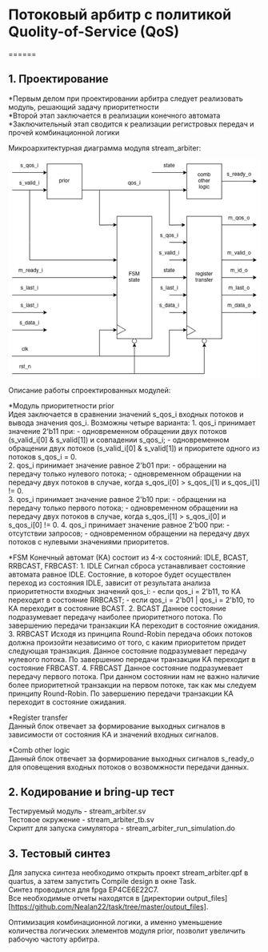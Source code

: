 # Потоковый арбитр с политикой Quolity-of-Service (QoS)
======
## 1. Проектирование

  *Первым делом при проектировании арбитра следует реализовать модуль, решающий задачу приоритетности  
  *Второй этап заключается в реализации конечного автомата  
  *Заключительный этап сводится к реализации регистровых передач и прочей комбинационной логики  

  Микроархитектурная диаграмма модуля stream_arbiter:

  ![Микроархитектурная диаграмма stream_arbiter](https://github.com/Nealan22/task/blob/master/stream_arbiter.drawio.png "Микроархитектурная диаграмма stream_arbiter")

  Описание работы спроектированных модулей:

  *Модуль приоритетности prior  
    Идея заключается в сравнении значений s_qos_i входных потоков и вывода значения qos_i. 
    Возможны четыре варианта:
    1. qos_i принимает значение 2'b11 при:
    - одновременном обращении двух потоков (s_valid_i[0] & s_valid[1]) и совпадении s_qos_i;
    - одновременном обращении двух потоков (s_valid_i[0] & s_valid[1]) и приоритете одного из потоков s_qos_i = 0.  
    2. qos_i принимает значение равное 2'b01 при:
    - обращении на передачу только нулевого потока;
    - одновременном обращении на передачу двух потоков в случае, когда s_qos_i[0] > s_qos_i[1] и s_qos_i[1] != 0.  
    3. qos_i принимает значение равное 2'b10 при:
    - обращении на передачу только первого потока;
    - одновременном обращении на передачу двух потоков в случае, когда s_qos_i[1] > s_qos_i[0] и s_qos_i[0] != 0.
    4. qos_i принимает значение равное 2'b00 при:
    - отсутствии запросов;
    - одновременном обращении на передачу двух потоков с нулевыми значениями приоритетов.

  *FSM
    Конечный автомат (КА) состоит из 4-х состояний: IDLE, BCAST, RRBCAST, FRBCAST:
    1. IDLE
    Сигнал сброса устанавливает состояние автомата равное IDLE.
    Состояние, в которое будет осуществлен переход из состояния IDLE, зависит от результата анализа приоритетности входных значений qos_i:
    - если qos_i = 2'b11, то КА переходит в состояние RRBCAST;
    - если qos_i = 2'b01 | qos_i = 2'b10, то КА переходит в состояние BCAST.
    2. BCAST
    Данное состояние подразумевает передачу наиболее приоритетного потока.
    По завершению передачи транзакции КА переходит в состояние ожидания.
    3. RRBCAST
    Исходя из принципа Round-Robin передача обоих потоков должна произойти независимо от того, с каким приоритетом придет следующая транзакция.
    Данное состояние подразумевает передачу нулевого потока.
    По завершению передачи транзакции КА переходит в состояние FRBCAST.
    4. FRBCAST
    Данное состояние подразумевает передачу первого потока.
    При данном состоянии нам не важно наличие более приоритетной транзакции на первом потоке, так как мы следуем принципу Round-Robin. 
    По завершению передачи транзакции КА переходит в состояние ожидания.

  *Register transfer  
    Данный блок отвечает за формирование выходных сигналов в зависимости от состояния КА и значений входных сигналов.

  *Comb other logic  
    Данный блок отвечает за формирование выходных сигналов s_ready_o для оповещения входных потоков о возвомжности передачи данных.

## 2. Кодирование и bring-up тест 

  Тестируемый модуль            - stream_arbiter.sv  
  Тестовое окружение            - stream_arbiter_tb.sv  
  Скрипт для запуска симулятора - stream_arbiter_run_simulation.do  

## 3. Тестовый синтез 

  Для запуска синтеза необходимо открыть проект stream_arbiter.qpf в quartus, а затем запустить Compile design в окне Task.  
  Синтез проводился для fpga EP4CE6E22C7.  
  Все необходимые отчеты находятся в [директории output_files][https://github.com/Nealan22/task/tree/master/output_files].  

  Оптимизация комбинационной логики, а именно уменьшение количества логических элементов модуля prior, позволит увеличить рабочую частоту арбитра.
